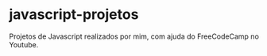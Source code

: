 # javascript-projetos
Projetos de Javascript realizados por mim, com ajuda do FreeCodeCamp no Youtube.
